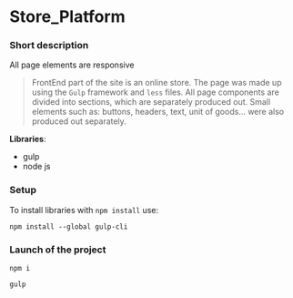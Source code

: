 # Store_Platform
### Short description
All page elements are responsive
>FrontEnd part of the site is an online store. The page was made up using the `Gulp` framework and `less` files. All page components are divided into sections, which are separately produced out. Small elements such as: buttons, headers, text, unit of goods... were also produced out separately.

**Libraries**:
- gulp
- node js

### Setup
To install libraries with `npm install` use:
```
npm install --global gulp-cli
```

### Launch of the project
```
npm i

gulp
```




